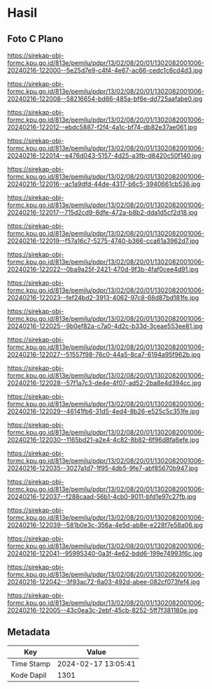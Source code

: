 # Hasil

## Foto C Plano

https://sirekap-obj-formc.kpu.go.id/813e/pemilu/pdpr/13/02/08/20/01/1302082001006-20240216-122000--5e25d7e9-c4f4-4e67-ac66-cedc1c6cd4d3.jpg

https://sirekap-obj-formc.kpu.go.id/813e/pemilu/pdpr/13/02/08/20/01/1302082001006-20240216-122008--58216654-bd66-485a-bf6e-dd725aafabe0.jpg

https://sirekap-obj-formc.kpu.go.id/813e/pemilu/pdpr/13/02/08/20/01/1302082001006-20240216-122012--ebdc5887-f2f4-4a1c-bf74-db82e37ae061.jpg

https://sirekap-obj-formc.kpu.go.id/813e/pemilu/pdpr/13/02/08/20/01/1302082001006-20240216-122014--e476d043-5157-4d25-a3fb-d8420c50f140.jpg

https://sirekap-obj-formc.kpu.go.id/813e/pemilu/pdpr/13/02/08/20/01/1302082001006-20240216-122016--ac1a9dfd-44de-4317-b6c5-3940661cb536.jpg

https://sirekap-obj-formc.kpu.go.id/813e/pemilu/pdpr/13/02/08/20/01/1302082001006-20240216-122017--715d2cd9-8dfe-472a-b8b2-dda1d5cf2d18.jpg

https://sirekap-obj-formc.kpu.go.id/813e/pemilu/pdpr/13/02/08/20/01/1302082001006-20240216-122019--f57a16c7-5275-4740-b366-cca61a3962d7.jpg

https://sirekap-obj-formc.kpu.go.id/813e/pemilu/pdpr/13/02/08/20/01/1302082001006-20240216-122022--0ba9a25f-2421-470d-9f3b-4faf0cee4d91.jpg

https://sirekap-obj-formc.kpu.go.id/813e/pemilu/pdpr/13/02/08/20/01/1302082001006-20240216-122023--fef24bd2-3913-4062-97c8-68d87bd181fe.jpg

https://sirekap-obj-formc.kpu.go.id/813e/pemilu/pdpr/13/02/08/20/01/1302082001006-20240216-122025--9b0ef82a-c7a0-4d2c-b33d-3ceae553ee81.jpg

https://sirekap-obj-formc.kpu.go.id/813e/pemilu/pdpr/13/02/08/20/01/1302082001006-20240216-122027--51557f98-76c0-44a5-8ca7-6194a95f962b.jpg

https://sirekap-obj-formc.kpu.go.id/813e/pemilu/pdpr/13/02/08/20/01/1302082001006-20240216-122028--57f1a7c3-de4e-4f07-ad52-2ba8e4d394cc.jpg

https://sirekap-obj-formc.kpu.go.id/813e/pemilu/pdpr/13/02/08/20/01/1302082001006-20240216-122029--46141fb6-31d5-4ed4-8b26-e525c5c351fe.jpg

https://sirekap-obj-formc.kpu.go.id/813e/pemilu/pdpr/13/02/08/20/01/1302082001006-20240216-122030--1165bd21-a2e4-4c82-8b82-6f96d8fa6efe.jpg

https://sirekap-obj-formc.kpu.go.id/813e/pemilu/pdpr/13/02/08/20/01/1302082001006-20240216-122035--3027a1d7-1f95-4db5-9fe7-abf85670b947.jpg

https://sirekap-obj-formc.kpu.go.id/813e/pemilu/pdpr/13/02/08/20/01/1302082001006-20240216-122037--f288caad-56b1-4cb0-9011-bfd1e97c27fb.jpg

https://sirekap-obj-formc.kpu.go.id/813e/pemilu/pdpr/13/02/08/20/01/1302082001006-20240216-122039--581b0e3c-356a-4e5d-ab8e-e228f7e58a06.jpg

https://sirekap-obj-formc.kpu.go.id/813e/pemilu/pdpr/13/02/08/20/01/1302082001006-20240216-122041--95995340-0a3f-4e62-bdd6-199e74993f6c.jpg

https://sirekap-obj-formc.kpu.go.id/813e/pemilu/pdpr/13/02/08/20/01/1302082001006-20240216-122042--3f93ac72-6a03-492d-abee-082cf073fef4.jpg

https://sirekap-obj-formc.kpu.go.id/813e/pemilu/pdpr/13/02/08/20/01/1302082001006-20240216-122005--43c0ea3c-2ebf-45cb-8252-5ff7f381180e.jpg


## Metadata

| Key        | Value               |
| ---------- | ------------------- |
| Time Stamp | 2024-02-17 13:05:41 |
| Kode Dapil | 1301                |



